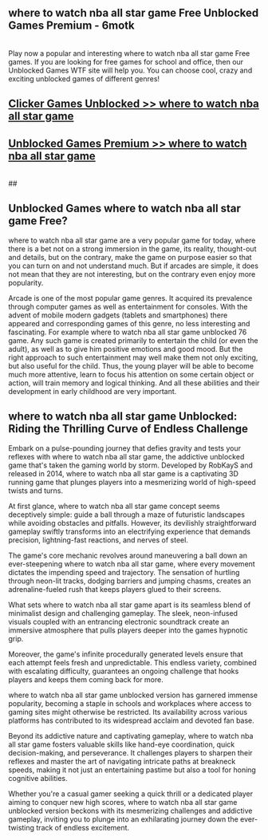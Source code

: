 ## where to watch nba all star game Free Unblocked Games Premium - 6motk <br>
<br>
Play now a popular and interesting where to watch nba all star game Free games. If you are looking for free games for school and office, then our Unblocked Games WTF site will help you. You can choose cool, crazy and exciting unblocked games of different genres!


##  [Clicker Games Unblocked >> where to watch nba all star game](http://freeplayer.one?title=where_to_watch_nba_all_star_game&ref=04)

##  [Unblocked Games Premium >> where to watch nba all star game](http://freeplayer.one?title=where_to_watch_nba_all_star_game&ref=04)
  <br>
  ##



## Unblocked Games where to watch nba all star game Free?

where to watch nba all star game are a very popular game for today, where there is a bet not on a strong immersion in the game, its reality, thought-out and details, but on the contrary, make the game on purpose easier so that you can turn on and not understand much. But if arcades are simple, it does not mean that they are not interesting, but on the contrary even enjoy more popularity.

Arcade is one of the most popular game genres. It acquired its prevalence through computer games as well as entertainment for consoles. With the advent of mobile modern gadgets (tablets and smartphones) there appeared and corresponding games of this genre, no less interesting and fascinating. For example where to watch nba all star game unblocked 76 game. Any such game is created primarily to entertain the child (or even the adult), as well as to give him positive emotions and good mood. But the right approach to such entertainment may well make them not only exciting, but also useful for the child. Thus, the young player will be able to become much more attentive, learn to focus his attention on some certain object or action, will train memory and logical thinking. And all these abilities and their development in early childhood are very important.

##  where to watch nba all star game Unblocked: Riding the Thrilling Curve of Endless Challenge

Embark on a pulse-pounding journey that defies gravity and tests your reflexes with where to watch nba all star game, the addictive unblocked game that's taken the gaming world by storm. Developed by RobKayS and released in 2014, where to watch nba all star game is a captivating 3D running game that plunges players into a mesmerizing world of high-speed twists and turns.

At first glance, where to watch nba all star game concept seems deceptively simple: guide a ball through a maze of futuristic landscapes while avoiding obstacles and pitfalls. However, its devilishly straightforward gameplay swiftly transforms into an electrifying experience that demands precision, lightning-fast reactions, and nerves of steel.

The game's core mechanic revolves around maneuvering a ball down an ever-steepening where to watch nba all star game, where every movement dictates the impending speed and trajectory. The sensation of hurtling through neon-lit tracks, dodging barriers and jumping chasms, creates an adrenaline-fueled rush that keeps players glued to their screens.

What sets where to watch nba all star game apart is its seamless blend of minimalist design and challenging gameplay. The sleek, neon-infused visuals coupled with an entrancing electronic soundtrack create an immersive atmosphere that pulls players deeper into the games hypnotic grip.

Moreover, the game's infinite procedurally generated levels ensure that each attempt feels fresh and unpredictable. This endless variety, combined with escalating difficulty, guarantees an ongoing challenge that hooks players and keeps them coming back for more.

where to watch nba all star game unblocked version has garnered immense popularity, becoming a staple in schools and workplaces where access to gaming sites might otherwise be restricted. Its availability across various platforms has contributed to its widespread acclaim and devoted fan base.

Beyond its addictive nature and captivating gameplay, where to watch nba all star game fosters valuable skills like hand-eye coordination, quick decision-making, and perseverance. It challenges players to sharpen their reflexes and master the art of navigating intricate paths at breakneck speeds, making it not just an entertaining pastime but also a tool for honing cognitive abilities.

Whether you're a casual gamer seeking a quick thrill or a dedicated player aiming to conquer new high scores, where to watch nba all star game unblocked version beckons with its mesmerizing challenges and addictive gameplay, inviting you to plunge into an exhilarating journey down the ever-twisting track of endless excitement.
